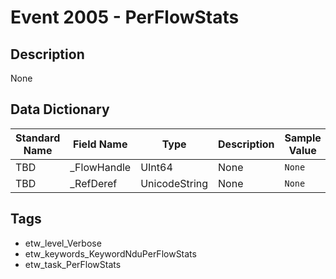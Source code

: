# Event 2005 - PerFlowStats

## Description
None

## Data Dictionary
|Standard Name|Field Name|Type|Description|Sample Value|
|---|---|---|---|---|
|TBD|_FlowHandle|UInt64|None|`None`|
|TBD|_RefDeref|UnicodeString|None|`None`|

## Tags
* etw_level_Verbose
* etw_keywords_KeywordNduPerFlowStats
* etw_task_PerFlowStats